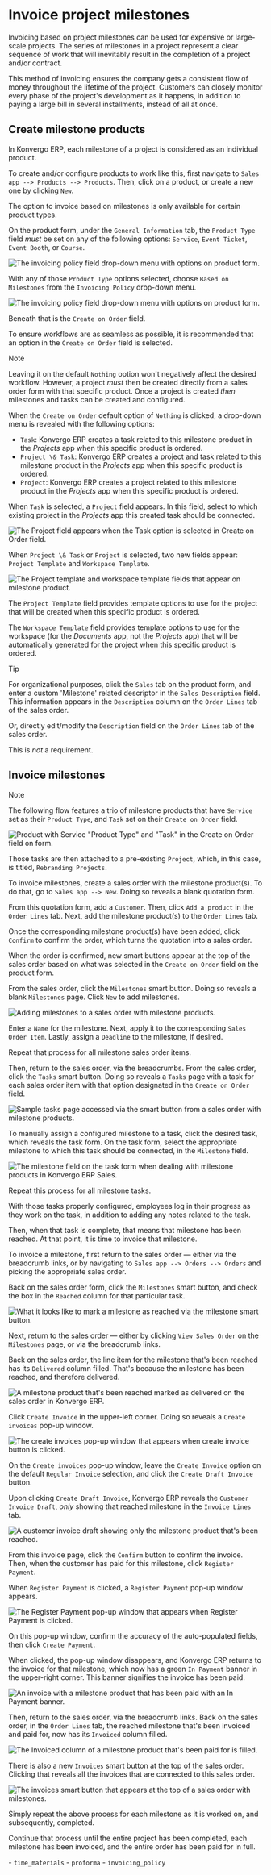 # Invoice project milestones

Invoicing based on project milestones can be used for expensive or
large-scale projects. The series of milestones in a project represent a
clear sequence of work that will inevitably result in the completion of
a project and/or contract.

This method of invoicing ensures the company gets a consistent flow of
money throughout the lifetime of the project. Customers can closely
monitor every phase of the project's development as it happens, in
addition to paying a large bill in several installments, instead of all
at once.

## Create milestone products

In Konvergo ERP, each milestone of a project is considered as an individual
product.

To create and/or configure products to work like this, first navigate to
`Sales app
--> Products --> Products`. Then, click on a product, or create a new
one by clicking `New`.

The option to invoice based on milestones is only available for certain
product types.

On the product form, under the `General Information` tab, the
`Product Type` field *must* be set on any of the following options:
`Service`, `Event Ticket`, `Event Booth`, or `Course`.

<img src="milestone/product-type-field.png" class="align-center"
alt="The invoicing policy field drop-down menu with options on product form." />

With any of those `Product Type` options selected, choose
`Based on Milestones` from the `Invoicing Policy` drop-down menu.

<img src="milestone/invoicing-policy-field.png" class="align-center"
alt="The invoicing policy field drop-down menu with options on product form." />

Beneath that is the `Create on Order` field.

To ensure workflows are as seamless as possible, it is recommended that
an option in the `Create on Order` field is selected.

> [!NOTE]
> Leaving it on the default `Nothing` option won't negatively affect the
> desired workflow. However, a project *must* then be created directly
> from a sales order form with that specific product. Once a project is
> created *then* milestones and tasks can be created and configured.

When the `Create on Order` default option of `Nothing` is clicked, a
drop-down menu is revealed with the following options:

- `Task`: Konvergo ERP creates a task related to this milestone product in the
  *Projects* app when this specific product is ordered.
- `Project \& Task`: Konvergo ERP creates a project and task related to this
  milestone product in the *Projects* app when this specific product is
  ordered.
- `Project`: Konvergo ERP creates a project related to this milestone product in
  the *Projects* app when this specific product is ordered.

When `Task` is selected, a `Project` field appears. In this field,
select to which existing project in the *Projects* app this created task
should be connected.

<img src="milestone/task-option-project-field.png" class="align-center"
alt="The Project field appears when the Task option is selected in Create on Order field." />

When `Project \& Task` or `Project` is selected, two new fields appear:
`Project Template` and `Workspace Template`.

<img src="milestone/project-task-option-project-workspace-fields.png"
class="align-center"
alt="The Project template and workspace template fields that appear on milestone product." />

The `Project Template` field provides template options to use for the
project that will be created when this specific product is ordered.

The `Workspace Template` field provides template options to use for the
workspace (for the *Documents* app, not the *Projects* app) that will be
automatically generated for the project when this specific product is
ordered.

> [!TIP]
> For organizational purposes, click the `Sales` tab on the product
> form, and enter a custom 'Milestone' related descriptor in the
> `Sales Description` field. This information appears in the
> `Description` column on the `Order Lines` tab of the sales order.
>
> Or, directly edit/modify the `Description` field on the `Order Lines`
> tab of the sales order.
>
> This is *not* a requirement.

## Invoice milestones

> [!NOTE]
> The following flow features a trio of milestone products that have
> `Service` set as their `Product Type`, and `Task` set on their
> `Create on Order` field.
>
> <img src="milestone/settings-for-workflow.png" class="align-center"
> alt="Product with Service &quot;Product Type&quot; and &quot;Task&quot; in the Create on Order field on form." />
>
> Those tasks are then attached to a pre-existing `Project`, which, in
> this case, is titled, `Rebranding Projects`.

To invoice milestones, create a sales order with the milestone
product(s). To do that, go to `Sales app --> New`. Doing so reveals a
blank quotation form.

From this quotation form, add a `Customer`. Then, click `Add a product`
in the `Order Lines` tab. Next, add the milestone product(s) to the
`Order Lines` tab.

Once the corresponding milestone product(s) have been added, click
`Confirm` to confirm the order, which turns the quotation into a sales
order.

When the order is confirmed, new smart buttons appear at the top of the
sales order based on what was selected in the `Create on Order` field on
the product form.

From the sales order, click the `Milestones` smart button. Doing so
reveals a blank `Milestones` page. Click `New` to add milestones.

<img src="milestone/adding-milestones.png" class="align-center"
alt="Adding milestones to a sales order with milestone products." />

Enter a `Name` for the milestone. Next, apply it to the corresponding
`Sales
Order Item`. Lastly, assign a `Deadline` to the milestone, if desired.

Repeat that process for all milestone sales order items.

Then, return to the sales order, via the breadcrumbs. From the sales
order, click the `Tasks` smart button. Doing so reveals a `Tasks` page
with a task for each sales order item with that option designated in the
`Create on Order` field.

<img src="milestone/tasks-page.png" class="align-center"
alt="Sample tasks page accessed via the smart button from a sales order with milestone products." />

To manually assign a configured milestone to a task, click the desired
task, which reveals the task form. On the task form, select the
appropriate milestone to which this task should be connected, in the
`Milestone` field.

<img src="milestone/milestone-field-on-task-form.png"
class="align-center"
alt="The milestone field on the task form when dealing with milestone products in Konvergo ERP Sales." />

Repeat this process for all milestone tasks.

With those tasks properly configured, employees log in their progress as
they work on the task, in addition to adding any notes related to the
task.

Then, when that task is complete, that means that milestone has been
reached. At that point, it is time to invoice that milestone.

To invoice a milestone, first return to the sales order — either via the
breadcrumb links, or by navigating to `Sales app --> Orders --> Orders`
and picking the appropriate sales order.

Back on the sales order form, click the `Milestones` smart button, and
check the box in the `Reached` column for that particular task.

<img src="milestone/reached-milestone.png" class="align-center"
alt="What it looks like to mark a milestone as reached via the milestone smart button." />

Next, return to the sales order — either by clicking `View Sales Order`
on the `Milestones` page, or via the breadcrumb links.

Back on the sales order, the line item for the milestone that's been
reached has its `Delivered` column filled. That's because the milestone
has been reached, and therefore delivered.

<img src="milestone/delivered-milestone-product-sales-order.png"
class="align-center"
alt="A milestone product that&#39;s been reached marked as delivered on the sales order in Konvergo ERP." />

Click `Create Invoice` in the upper-left corner. Doing so reveals a
`Create
invoices` pop-up window.

<img src="milestone/create-invoices-pop-up.png" class="align-center"
alt="The create invoices pop-up window that appears when create invoice button is clicked." />

On the `Create invoices` pop-up window, leave the `Create Invoice`
option on the default `Regular Invoice` selection, and click the
`Create Draft Invoice` button.

Upon clicking `Create Draft Invoice`, Konvergo ERP reveals the
`Customer Invoice Draft`, *only* showing that reached milestone in the
`Invoice Lines` tab.

<img src="milestone/invoice-draft-milestone.png" class="align-center"
alt="A customer invoice draft showing only the milestone product that&#39;s been reached." />

From this invoice page, click the `Confirm` button to confirm the
invoice. Then, when the customer has paid for this milestone, click
`Register Payment`.

When `Register Payment` is clicked, a `Register Payment` pop-up window
appears.

<img src="milestone/register-payment-pop-up.png" class="align-center"
alt="The Register Payment pop-up window that appears when Register Payment is clicked." />

On this pop-up window, confirm the accuracy of the auto-populated
fields, then click `Create Payment`.

When clicked, the pop-up window disappears, and Konvergo ERP returns to the
invoice for that milestone, which now has a green `In Payment` banner in
the upper-right corner. This banner signifies the invoice has been paid.

<img src="milestone/in-payment-invoice.png" class="align-center"
alt="An invoice with a milestone product that has been paid with an In Payment banner." />

Then, return to the sales order, via the breadcrumb links. Back on the
sales order, in the `Order Lines` tab, the reached milestone that's been
invoiced and paid for, now has its `Invoiced` column filled.

<img src="milestone/invoiced-column-filled-milestone.png"
class="align-center"
alt="The Invoiced column of a milestone product that&#39;s been paid for is filled." />

There is also a new `Invoices` smart button at the top of the sales
order. Clicking that reveals all the invoices that are connected to this
sales order.

<img src="milestone/invoices-smart-button.png" class="align-center"
alt="The invoices smart button that appears at the top of a sales order with milestones." />

Simply repeat the above process for each milestone as it is worked on,
and subsequently, completed.

Continue that process until the entire project has been completed, each
milestone has been invoiced, and the entire order has been paid for in
full.

<div class="seealso">

\- `time_materials` - `proforma` - `invoicing_policy`

</div>
